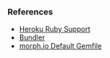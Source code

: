 ### References
* [Heroku Ruby Support](https://devcenter.heroku.com/articles/ruby-support)
* [Bundler](http://bundler.io/)
* [morph.io Default Gemfile](https://github.com/openaustralia/morph/blob/master/default_files/ruby/Gemfile)
